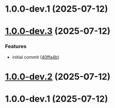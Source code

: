 # 1.0.0-dev.1 (2025-07-12)

# [1.0.0-dev.3](https://github.com/ajkirwan1/ICareApp/compare/v1.0.0-dev.2...v1.0.0-dev.3) (2025-07-12)


### Features

* initial commit ([40ffa4b](https://github.com/ajkirwan1/ICareApp/commit/40ffa4bafc1370cfdafa328251d8a93fb4a9ab89))

# [1.0.0-dev.2](https://github.com/ajkirwan1/ICareApp/compare/v1.0.0-dev.1...v1.0.0-dev.2) (2025-07-12)

# 1.0.0-dev.1 (2025-07-12)

